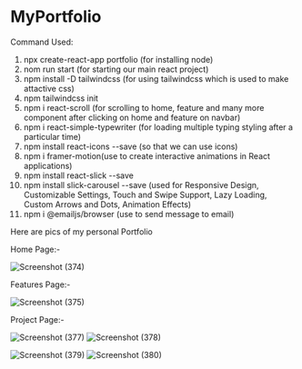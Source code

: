 # MyPortfolio

Command Used:
1. npx create-react-app portfolio (for installing node)
2. nom run start (for starting our main react project)
3. npm install -D tailwindcss (for using tailwindcss which is used to make attactive css)
4. npm tailwindcss init
5. npm i react-scroll (for scrolling to home, feature and many more component after clicking on home and feature on navbar)
6. npm i react-simple-typewriter (for loading multiple typing styling after a particular time)
7. npm install react-icons --save (so that we can use icons)
8. npm i framer-motion(use to create interactive animations in React applications)
9. npm install react-slick --save
10. npm install slick-carousel --save (used for Responsive Design, Customizable Settings, Touch and Swipe Support, Lazy Loading, Custom Arrows and Dots, Animation Effects)
11. npm i @emailjs/browser (use to send message to email)

Here are pics of my personal Portfolio

Home Page:-

![Screenshot (374)](https://github.com/RahulBhola/MyPortfolio/assets/104344946/b7b7b24e-d2cc-479a-9701-94c5d8f49437)

Features Page:-

![Screenshot (375)](https://github.com/RahulBhola/MyPortfolio/assets/104344946/cde4bcb4-c2da-4afd-bc18-1a3683d5b135)

Project Page:-

![Screenshot (377)](https://github.com/RahulBhola/MyPortfolio/assets/104344946/a753c288-2e0a-4119-b5bf-c2a445d9bb32)
![Screenshot (378)](https://github.com/RahulBhola/MyPortfolio/assets/104344946/ae0f1625-edc7-433c-9c86-a216eb836013)

![Screenshot (379)](https://github.com/RahulBhola/MyPortfolio/assets/104344946/27a55912-b61a-4d59-a9e5-de6c4aa9673b)
![Screenshot (380)](https://github.com/RahulBhola/MyPortfolio/assets/104344946/0c51e293-ce76-4a61-8b28-a11af21a61be)
